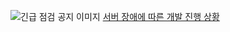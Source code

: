 ![긴급 점검 공지 이미지](https://acon3d.blob.core.windows.net/public-images/emergency-inspection.png) [서버 장애에 따른 개발 진행 상황](https://acon3d.notion.site/11fe0c5ba98480fcae17fee52770e2cf?pvs=4)